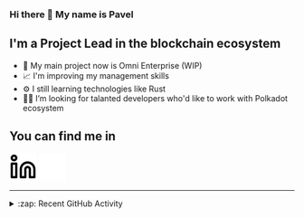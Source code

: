 ### Hi there 👋 My name is Pavel

## I'm a Project Lead in the blockchain ecosystem 

- 🚀 My main project now is Omni Enterprise (WIP)
- 📈 I'm improving my management skills
- ⚙️ I still learning technologies like Rust
- 🧑‍💻 I’m looking for talanted developers who'd like to work with Polkadot ecosystem

## You can find me in
[![website](./img/linkedin-light.svg)](https://www.linkedin.com/in/golovkinpl/)
[![website](./img/linkedin-dark.svg)](https://www.linkedin.com/in/golovkinpl/)

---

<details>
  <summary>:zap: Recent GitHub Activity</summary>
  
<!--START_SECTION:activity-->
1. 🎉 Merged PR [#449](https://github.com/novasamatech/metadata-portal/pull/449) in [novasamatech/metadata-portal](https://github.com/novasamatech/metadata-portal)
2. 🗣 Commented on [#805](https://github.com/novasamatech/nova-spektr/pull/805#issuecomment-1689425280) in [novasamatech/nova-spektr](https://github.com/novasamatech/nova-spektr)
3. ❌ Closed PR [#805](https://github.com/novasamatech/nova-spektr/pull/805) in [novasamatech/nova-spektr](https://github.com/novasamatech/nova-spektr)
4. 🗣 Commented on [#1029](https://github.com/novasamatech/nova-spektr/pull/1029#issuecomment-1688222529) in [novasamatech/nova-spektr](https://github.com/novasamatech/nova-spektr)
5. ❗ Opened issue [#1031](https://github.com/novasamatech/nova-spektr/issues/1031) in [novasamatech/nova-spektr](https://github.com/novasamatech/nova-spektr)
<!--END_SECTION:activity-->

</details>
